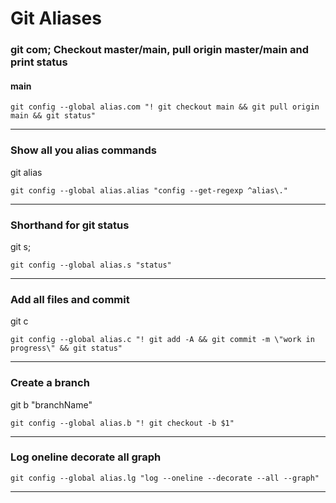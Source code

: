 # Git Aliases

### git com; Checkout master/main, pull origin master/main and print status
#### main
`git config --global alias.com "! git checkout main && git pull origin main && git status"`

---

### Show all you alias commands
git alias

`git config --global alias.alias "config --get-regexp ^alias\."`

---

### Shorthand for git status
git s;

`git config --global alias.s "status"`

---

### Add all files and commit
git c

`git config --global alias.c "! git add -A && git commit -m \"work in progress\" && git status"`

---

### Create a branch
git b "branchName"

`git config --global alias.b "! git checkout -b $1"`

---

### Log oneline decorate all graph

`git config --global alias.lg "log --oneline --decorate --all --graph"`

---
